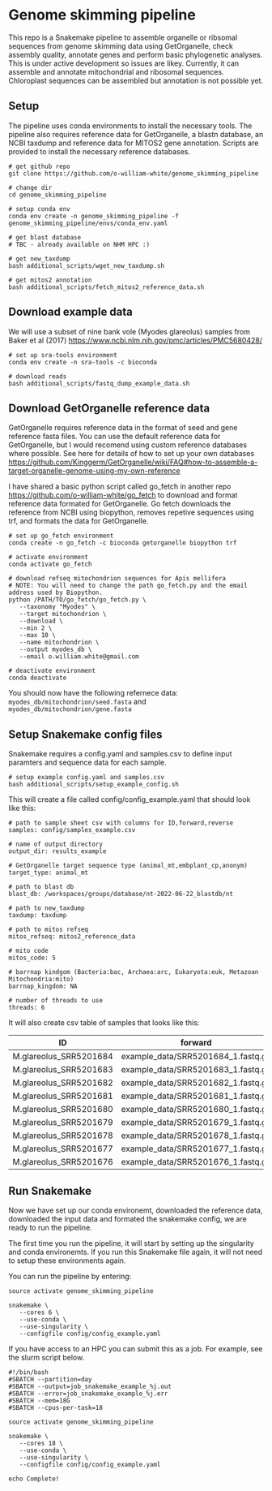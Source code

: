 
# Genome skimming pipeline

This repo is a Snakemake pipeline to assemble organelle or ribsomal sequences from genome skimming data using GetOrganelle, check assembly quality, annotate genes and perform basic phylogenetic analyses. This is under active development so issues are likey. Currently, it can assemble and annotate mitochondrial and ribosomal sequences. Chloroplast sequences can be assembled but annotation is not possible yet.  

## Setup 

The pipeline uses conda environments to install the necessary tools. The pipeline also requires reference data for GetOrganelle, a blastn database, an NCBI taxdump and reference data for MITOS2 gene annotation. Scripts are provided to install the necessary reference databases. 

```
# get github repo
git clone https://github.com/o-william-white/genome_skimming_pipeline

# change dir
cd genome_skimming_pipeline

# setup conda env
conda env create -n genome_skimming_pipeline -f genome_skimming_pipeline/envs/conda_env.yaml

# get blast database
# TBC - already available on NHM HPC :)

# get new_taxdump
bash additional_scripts/wget_new_taxdump.sh

# get mitos2 annotation
bash additional_scripts/fetch_mitos2_reference_data.sh
```

## Download example data

We will use a subset of nine bank vole (Myodes glareolus) samples from Baker et al (2017) https://www.ncbi.nlm.nih.gov/pmc/articles/PMC5680428/

```
# set up sra-tools environment
conda env create -n sra-tools -c bioconda

# download reads
bash additional_scripts/fastq_dump_example_data.sh
```

## Download GetOrganelle reference data

GetOrganelle requires reference data in the format of seed and gene reference fasta files. You can use the default reference data for GetOrganelle, but I would recomend using custom reference databases where possible. See here for details of how to set up your own databases https://github.com/Kinggerm/GetOrganelle/wiki/FAQ#how-to-assemble-a-target-organelle-genome-using-my-own-reference 

I have shared a basic python script called go_fetch in another repo https://github.com/o-william-white/go_fetch to download and format reference data formated for GetOrganelle. Go fetch downloads the reference from NCBI using biopython, removes repetive sequences using trf, and formats the data for GetOrganelle.

```
# set up go_fetch environment
conda create -n go_fetch -c bioconda getorganelle biopython trf

# activate environment
conda activate go_fetch

# download refseq mitochondrion sequences for Apis mellifera
# NOTE: You will need to change the path go_fetch.py and the email address used by Biopython. 
python /PATH/TO/go_fetch/go_fetch.py \
   --taxonomy "Myodes" \
   --target mitochondrion \
   --download \
   --min 2 \
   --max 10 \
   --name mitochondrion \
   --output myodes_db \
   --email o.william.white@gmail.com

# deactivate environment
conda deactivate
```

You should now have the following refernece data: `myodes_db/mitochondrion/seed.fasta` and `myodes_db/mitochondrion/gene.fasta`

## Setup Snakemake config files

Snakemake requires a config.yaml and samples.csv to define input paramters and sequence data for each sample.

```
# setup example config.yaml and samples.csv
bash additional_scripts/setup_example_config.sh
```

This will create a file called config/config_example.yaml that should look like this: 
```
# path to sample sheet csv with columns for ID,forward,reverse
samples: config/samples_example.csv

# name of output directory
output_dir: results_example

# GetOrganelle target sequence type (animal_mt,embplant_cp,anonym)
target_type: animal_mt

# path to blast db
blast_db: /workspaces/groups/database/nt-2022-06-22_blastdb/nt

# path to new_taxdump
taxdump: taxdump

# path to mitos refseq
mitos_refseq: mitos2_reference_data

# mito code
mitos_code: 5

# barrnap kindgom (Bacteria:bac, Archaea:arc, Eukaryota:euk, Metazoan Mitochondria:mito)
barrnap_kingdom: NA

# number of threads to use
threads: 6
```

It will also create csv table of samples that looks like this: 

|ID|forward|reverse|seed|gene|
|--|-------|-------|----|----|
|M.glareolus_SRR5201684|example_data/SRR5201684_1.fastq.gz|example_data/SRR5201684_2.fastq.gz|myodes_db/mitochondrion/seed.fasta|myodes_db/mitochondrion/gene.fasta|
|M.glareolus_SRR5201683|example_data/SRR5201683_1.fastq.gz|example_data/SRR5201683_2.fastq.gz|myodes_db/mitochondrion/seed.fasta|myodes_db/mitochondrion/gene.fasta|
|M.glareolus_SRR5201682|example_data/SRR5201682_1.fastq.gz|example_data/SRR5201682_2.fastq.gz|myodes_db/mitochondrion/seed.fasta|myodes_db/mitochondrion/gene.fasta|
|M.glareolus_SRR5201681|example_data/SRR5201681_1.fastq.gz|example_data/SRR5201681_2.fastq.gz|myodes_db/mitochondrion/seed.fasta|myodes_db/mitochondrion/gene.fasta|
|M.glareolus_SRR5201680|example_data/SRR5201680_1.fastq.gz|example_data/SRR5201680_2.fastq.gz|myodes_db/mitochondrion/seed.fasta|myodes_db/mitochondrion/gene.fasta|
|M.glareolus_SRR5201679|example_data/SRR5201679_1.fastq.gz|example_data/SRR5201679_2.fastq.gz|myodes_db/mitochondrion/seed.fasta|myodes_db/mitochondrion/gene.fasta|
|M.glareolus_SRR5201678|example_data/SRR5201678_1.fastq.gz|example_data/SRR5201678_2.fastq.gz|myodes_db/mitochondrion/seed.fasta|myodes_db/mitochondrion/gene.fasta|
|M.glareolus_SRR5201677|example_data/SRR5201677_1.fastq.gz|example_data/SRR5201677_2.fastq.gz|myodes_db/mitochondrion/seed.fasta|myodes_db/mitochondrion/gene.fasta|
|M.glareolus_SRR5201676|example_data/SRR5201676_1.fastq.gz|example_data/SRR5201676_2.fastq.gz|myodes_db/mitochondrion/seed.fasta|myodes_db/mitochondrion/gene.fasta|


## Run Snakemake

Now we have set up our conda environemt, downloaded the reference data, downloaded the input data and formated the snakemake config, we are ready to run the pipeline. 

The first time you run the pipeline, it will start by setting up the singularity and conda environemts. If you run this Snakemake file again, it will not need to setup these environments again. 

You can run the pipeline by entering:
```
source activate genome_skimming_pipeline

snakemake \
   --cores 6 \
   --use-conda \
   --use-singularity \
   --configfile config/config_example.yaml
```

If you have access to an HPC you can submit this as a job. For example, see the slurm script below. 
```
#!/bin/bash
#SBATCH --partition=day
#SBATCH --output=job_snakemake_example_%j.out
#SBATCH --error=job_snakemake_example_%j.err
#SBATCH --mem=18G
#SBATCH --cpus-per-task=18

source activate genome_skimming_pipeline

snakemake \
   --cores 18 \
   --use-conda \
   --use-singularity \
   --configfile config/config_example.yaml

echo Complete!
```

